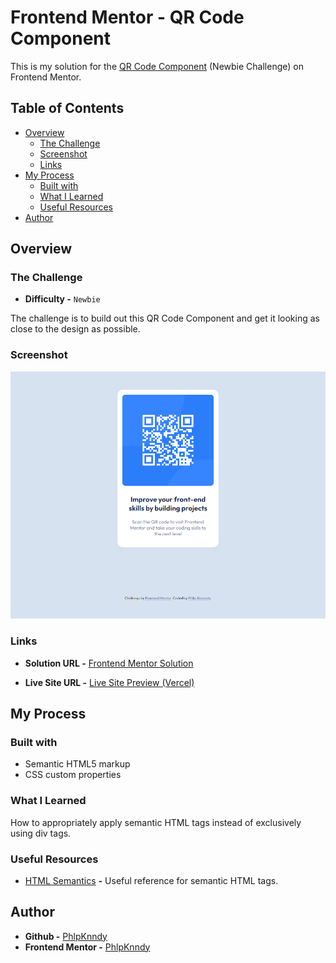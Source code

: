 # Frontend Mentor - QR Code Component

This is my solution for the [QR Code Component](https://www.frontendmentor.io/challenges/qr-code-component-iux_sIO_H) (Newbie Challenge) on Frontend Mentor.

## Table of Contents

- [Overview](#overview)
  - [The Challenge](#the-challenge)
  - [Screenshot](#screenshot)
  - [Links](#links)
- [My Process](#my-process)
  - [Built with](#built-with)
  - [What I Learned](#what-i-learned)
  - [Useful Resources](#useful-resources)
- [Author](#author)

## Overview

### The Challenge

- **Difficulty -** `Newbie`

The challenge is to build out this QR Code Component and get it looking as close to the design as possible.

### Screenshot

![](./screenshot.png)

### Links

- **Solution URL -** [Frontend Mentor Solution](https://www.frontendmentor.io/solutions/qr-code-component-A6TnSclP8-)

- **Live Site URL -** [Live Site Preview (Vercel)](https://qr-code-component-phlpknndy.vercel.app/)

## My Process

### Built with

- Semantic HTML5 markup
- CSS custom properties

### What I Learned

How to appropriately apply semantic HTML tags instead of exclusively using div tags.

### Useful Resources

- [HTML Semantics](https://developer.mozilla.org/en-US/docs/Glossary/Semantics#semantics_in_html) **-** Useful reference for semantic HTML tags.

## Author

- **Github -** [PhlpKnndy](https://github.com/PhlpKnndy)
- **Frontend Mentor -** [PhlpKnndy](https://www.frontendmentor.io/profile/PhlpKnndy)
